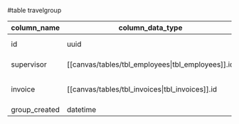 #table travelgroup

| column_name   | column_data_type                                  | index |
| ------------- | ------------------------------------------------- | ----- |
| id            | uuid                                              | PK NN |
| supervisor    | [[canvas/tables/tbl_employees\|tbl_employees]].id | FK NN |
| invoice       | [[canvas/tables/tbl_invoices\|tbl_invoices]].id   | FK UQ NN |
| group_created | datetime                                          | NN    | 
